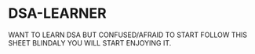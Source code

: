 # DSA-LEARNER
WANT TO LEARN DSA BUT CONFUSED/AFRAID TO START FOLLOW THIS SHEET BLINDALY YOU WILL START ENJOYING IT.
